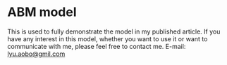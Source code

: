 # ABM model 
This is used to fully demonstrate the model in my published article.
If you have any interest in this model, whether you want to use it or want to communicate with me, please feel free to contact me.
E-mail: lyu.aobo@gmil.com
